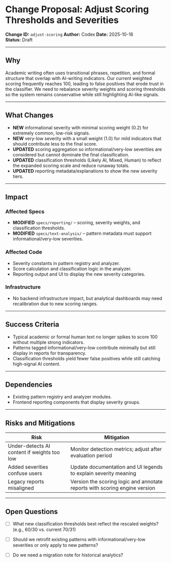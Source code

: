# Change Proposal: Adjust Scoring Thresholds and Severities

**Change ID:** `adjust-scoring`
**Author:** Codex
**Date:** 2025-10-16  
**Status:** Draft

---

## Why

Academic writing often uses transitional phrases, repetition, and formal structure that overlap with AI-writing indicators. Our current weighted scoring frequently reaches 100, leading to false positives that erode trust in the classifier. We need to rebalance severity weights and scoring thresholds so the system remains conservative while still highlighting AI-like signals.

---

## What Changes

- **NEW** informational severity with minimal scoring weight (0.2) for extremely common, low-risk signals.
- **NEW** very-low severity with a small weight (1.0) for mild indicators that should contribute less to the final score.
- **UPDATED** scoring aggregation so informational/very-low severities are considered but cannot dominate the final classification.
- **UPDATED** classification thresholds (Likely AI, Mixed, Human) to reflect the expanded scoring scale and reduce runaway totals.
- **UPDATED** reporting metadata/explanations to show the new severity tiers.

---

## Impact

### Affected Specs
- **MODIFIED** `specs/reporting/` – scoring, severity weights, and classification thresholds.
- **MODIFIED** `specs/text-analysis/` – pattern metadata must support informational/very-low severities.

### Affected Code
- Severity constants in pattern registry and analyzer.
- Score calculation and classification logic in the analyzer.
- Reporting output and UI to display the new severity categories.

### Infrastructure
- No backend infrastructure impact, but analytical dashboards may need recalibration due to new scoring ranges.

---

## Success Criteria

- Typical academic or formal human text no longer spikes to score 100 without multiple strong indicators.
- Patterns tagged informational/very-low contribute minimally but still display in reports for transparency.
- Classification thresholds yield fewer false positives while still catching high-signal AI content.

---

## Dependencies

- Existing pattern registry and analyzer modules.
- Frontend reporting components that display severity groups.

---

## Risks and Mitigations

| Risk | Mitigation |
|------|------------|
| Under-detects AI content if weights too low | Monitor detection metrics; adjust after evaluation period |
| Added severities confuse users | Update documentation and UI legends to explain severity meaning |
| Legacy reports misaligned | Version the scoring logic and annotate reports with scoring engine version |

---

## Open Questions

- [ ] What new classification thresholds best reflect the rescaled weights? (e.g., 60/30 vs. current 70/31)
- [ ] Should we retrofit existing patterns with informational/very-low severities or only apply to new patterns?
- [ ] Do we need a migration note for historical analytics?

